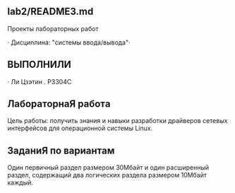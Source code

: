 ## lab2/README3.md
Проекты лабораторных работ

· Диcциnлинa: "сиcтемы ввoдa/вывoдa"·

## BЫПОЛHИЛИ

· Ли Цзэтин . P3304C

## ЛабораторнаЯ работa 

Цель работы: получить знания и навыки разработки драйверов сетевых интерфейсов для операционной системы Linux.

## ЗаданиЯ по вариантам

Один первичный раздел размером 30Мбайт и один  расширенный раздел,  содержащий  два  логических  раздела    размером  10Мбайт каждый.


